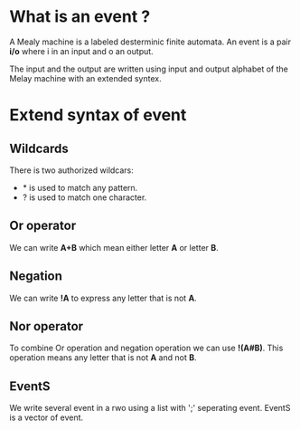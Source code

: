 # What is an event ?

A Mealy machine is a labeled desterminic finite automata. An event is 
a pair **i/o** where i in an input and o an output. 

The input and the output are written using input and output alphabet of the Melay machine with an extended syntex.

# Extend syntax of event

## Wildcards

There is two authorized wildcars:
- \* is used to match any pattern.
- ? is used to match one character.

## Or operator

We can write **A+B** which mean either letter **A** or letter **B**.

## Negation

We can write **!A** to express any letter that is not **A**.

## Nor operator

To combine Or operation and negation operation we can use
**!(A#B)**. This operation means any letter that is not **A** and not **B**.

## EventS

We write several event in a rwo using a list with ';' seperating event.
EventS is a vector of event.